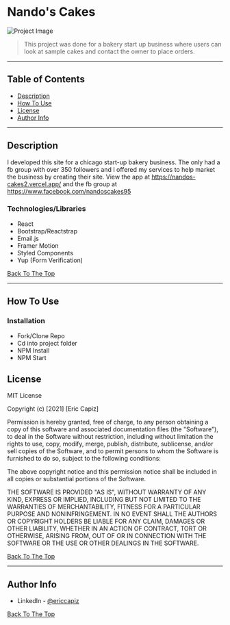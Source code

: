 # Nando's Cakes

![Project Image](https://i.ibb.co/MD1HR8k/cake.png)

> This project was done for a bakery start up business where users can look at sample cakes and contact the owner to place orders.

---

## Table of Contents

- [Description](#description)
- [How To Use](#how-to-use)
- [License](#license)
- [Author Info](#author-info)

---

## Description

I developed this site for a chicago start-up bakery business. The only had a fb group with over 350 followers and I offered my services to help market the business by creating their site.  View the app at https://nandos-cakes2.vercel.app/ and the fb group at https://www.facebook.com/nandoscakes95

### Technologies/Libraries

- React
- Bootstrap/Reactstrap
- Email.js
- Framer Motion
- Styled Components
- Yup (Form Verification)

[Back To The Top](#nandos-cakes)

---

## How To Use

### Installation

- Fork/Clone Repo
- Cd into project folder
- NPM Install
- NPM Start

## License

MIT License

Copyright (c) [2021] [Eric Capiz]

Permission is hereby granted, free of charge, to any person obtaining a copy
of this software and associated documentation files (the "Software"), to deal
in the Software without restriction, including without limitation the rights
to use, copy, modify, merge, publish, distribute, sublicense, and/or sell
copies of the Software, and to permit persons to whom the Software is
furnished to do so, subject to the following conditions:

The above copyright notice and this permission notice shall be included in all
copies or substantial portions of the Software.

THE SOFTWARE IS PROVIDED "AS IS", WITHOUT WARRANTY OF ANY KIND, EXPRESS OR
IMPLIED, INCLUDING BUT NOT LIMITED TO THE WARRANTIES OF MERCHANTABILITY,
FITNESS FOR A PARTICULAR PURPOSE AND NONINFRINGEMENT. IN NO EVENT SHALL THE
AUTHORS OR COPYRIGHT HOLDERS BE LIABLE FOR ANY CLAIM, DAMAGES OR OTHER
LIABILITY, WHETHER IN AN ACTION OF CONTRACT, TORT OR OTHERWISE, ARISING FROM,
OUT OF OR IN CONNECTION WITH THE SOFTWARE OR THE USE OR OTHER DEALINGS IN THE
SOFTWARE.

[Back To The Top](#nandos-cakes)

---

## Author Info

- LinkedIn - [@ericcapiz](https://www.linkedin.com/in/eric-capiz/)

[Back To The Top](#nandos-cakes)
